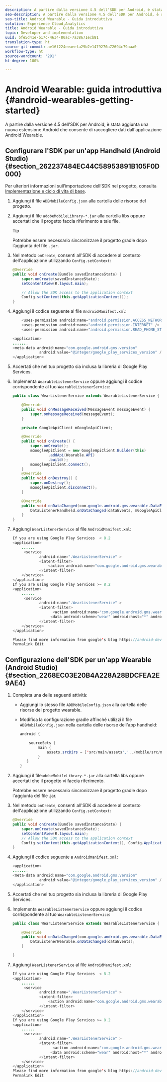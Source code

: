 ```yaml
---
description: A partire dalla versione 4.5 dell'SDK per Android, è stata aggiunta una nuova estensione Android che consente di raccogliere dati dall'applicazione Android Wearable.
seo-description: A partire dalla versione 4.5 dell'SDK per Android, è stata aggiunta una nuova estensione Android che consente di raccogliere dati dall'applicazione Android Wearable.
seo-title: Android Wearable - Guida introduttiva
solution: Experience Cloud,Analytics
title: Android Wearable - Guida introduttiva
topic: Developer and implementation
uuid: bfe5d41e-b17c-4634-80ac-7a38671ecb81
translation-type: ht
source-git-commit: ae16f224eeaeefa29b2e1479270a72694c79aaa0
workflow-type: ht
source-wordcount: '291'
ht-degree: 100%

---
```



# Android Wearable: guida introduttiva {#android-wearables-getting-started}

A partire dalla versione 4.5 dell&#39;SDK per Android, è stata aggiunta una nuova estensione Android che consente di raccogliere dati dall&#39;applicazione Android Wearable.

## Configurare l&#39;SDK per un&#39;app Handheld (Android Studio) {#section_262237484EC44C58953891B105F0D000}

Per ulteriori informazioni sull’importazione dell’SDK nel progetto, consulta [Implementazione e ciclo di vita di base](/help/android/getting-started/dev-qs.md).

1. Aggiungi il file `ADBMobileConfig.json` alla cartella delle risorse del progetto.
1. Aggiungi il file `adobeMobileLibrary-*.jar` alla cartella libs oppure accertati che il progetto faccia riferimento a tale file.

   >[!TIP]
   >
   >Potrebbe essere necessario sincronizzare il progetto gradle dopo l’aggiunta del file `.jar`.

1. Nel metodo `onCreate`, consenti all&#39;SDK di accedere al contesto dell&#39;applicazione utilizzando `Config.setContext`:

   ```java
   @Override 
   public void onCreate(Bundle savedInstanceState) { 
       super.onCreate(savedInstanceState); 
       setContentView(R.layout.main); 
   
       // Allow the SDK access to the application context 
       Config.setContext(this.getApplicationContext()); 
   }
   ```

1. Aggiungi il codice seguente al file `AndroidManifest.xml`:

   ```java
       <uses-permission android:name="android.permission.ACCESS_NETWORK_STATE" /> 
       <uses-permission android:name="android.permission.INTERNET" /> 
       <uses-permission android:name="android.permission.READ_PHONE_STATE" /> 
   
   <application> 
   ....... 
   <meta-data android:name="com.google.android.gms.version" 
               android:value="@integer/google_play_services_version" /> 
   </application>
   ```

1. Accertati che nel tuo progetto sia inclusa la libreria di Google Play Services.
1. Implementa `WearableListenerService` oppure aggiungi il codice corrispondente al tuo `WearableListenerService`:

   ```java
   public class WearListenerService extends WearableListenerService { 
   
       @Override 
       public void onMessageReceived(MessageEvent messageEvent) { 
           super.onMessageReceived(messageEvent); 
       } 
   
       private GoogleApiClient mGoogleApiClient; 
   
       @Override 
       public void onCreate() { 
           super.onCreate(); 
           mGoogleApiClient = new GoogleApiClient.Builder(this) 
                   .addApi(Wearable.API) 
                   .build(); 
           mGoogleApiClient.connect(); 
       } 
       @Override 
       public void onDestroy() { 
           super.onDestroy(); 
           mGoogleApiClient.disconnect(); 
       } 
   
       @Override 
       public void onDataChanged(com.google.android.gms.wearable.DataEventBuffer dataEvents) { 
           DataListenerHandheld.onDataChanged(dataEvents, mGoogleApiClient, this); 
       } 
   }
   ```

1. Aggiungi `WearListenerService` al file `AndroidManifest.xml`:

   ```java
   If you are using Google Play Services  < 8.2 
   <application> 
       ...... 
        <service 
               android:name=".WearListenerService" > 
               <intent-filter> 
                   <action android:name="com.google.android.gms.wearable.BIND_LISTENER" /> 
               </intent-filter> 
       </service> 
   </application> 
   If you are using Google Play Services >= 8.2 
   <application> 
       ...... 
        <service 
               android:name=".WearListenerService" > 
               <intent-filter> 
                     <action android:name="com.google.android.gms.wearable.DATA_CHANGED" /> 
                    <data android:scheme="wear" android:host="*" android:pathPrefix="/abdmobile" /> 
               </intent-filter> 
       </service> 
   </application> 
   
   Please find more information from google's blog https://android-developers.googleblog.com/2016/04/deprecation-of-bindlistener.html. 
   Permalink Edit
   ```

## Configurazione dell&#39;SDK per un&#39;app Wearable (Android Studio) {#section_2268EC03E20B4A228A28BDCFEA2E9AE4}

1. Completa una delle seguenti attività:

   * Aggiungi lo stesso file `ADBMobileConfig.json` alla cartella delle risorse del progetto wearable.
   * Modifica la configurazione gradle affinché utilizzi il file `ADBMobileConfig.json` nella cartella delle risorse dell&#39;app handheld:

      ```java
      android { 
      
          sourceSets { 
              main { 
                  assets.srcDirs = ['src/main/assets','../mobile/src/main/assets'] 
              } 
         } 
      }
      ```

1. Aggiungi il file`adobeMobileLibrary-*.jar` alla cartella libs oppure accertati che il progetto vi faccia riferimento.

   Potrebbe essere necessario sincronizzare il progetto gradle dopo l&#39;aggiunta del file .jar.

1. Nel metodo `onCreate`, consenti all&#39;SDK di accedere al contesto dell&#39;applicazione utilizzando `Config.setContext`:

   ```java
   @Override 
   public void onCreate(Bundle savedInstanceState) { 
       super.onCreate(savedInstanceState); 
       setContentView(R.layout.main);      
       // Allow the SDK access to the application context 
       Config.setContext(this.getApplicationContext(), Config.ApplicationType.APPLICATION_TYPE_WEARABLE); 
   }
   ```

1. Aggiungi il codice seguente a `AndroidManifest.xml`:

   ```java
   <application> 
   ....... 
   <meta-data android:name="com.google.android.gms.version" 
               android:value="@integer/google_play_services_version" /> 
   </application>
   ```

1. Accertati che nel tuo progetto sia inclusa la libreria di Google Play Services.
1. Implementa `WearableListenerService` oppure aggiungi il codice corrispondente al tuo `WearableListenerService`:

   ```java
   public class WearListenerService extends WearableListenerService { 
   
       @Override 
       public void onDataChanged(com.google.android.gms.wearable.DataEventBuffer dataEvents) { 
           DataListenerWearable.onDataChanged(dataEvents); 
       } 
   
   }
   ```

1. Aggiungi `WearListenerService` al file `AndroidManifest.xml`:

   ```java
   If you are using Google Play Services  < 8.2 
   <application> 
       ...... 
        <service 
               android:name=".WearListenerService" > 
               <intent-filter> 
                   <action android:name="com.google.android.gms.wearable.BIND_LISTENER" /> 
               </intent-filter> 
       </service> 
   </application> 
   If you are using Google Play Services >= 8.2 
   <application> 
       ...... 
        <service 
               android:name=".WearListenerService" > 
               <intent-filter> 
                     <action android:name="com.google.android.gms.wearable.DATA_CHANGED" /> 
                    <data android:scheme="wear" android:host="*" android:pathPrefix="/abdmobile" /> 
               </intent-filter> 
       </service> 
   </application> 
   Please find more information from google's blog https://android-developers.googleblog.com/2016/04/deprecation-of-bindlistener.html. 
   Permalink Edit
   ```

